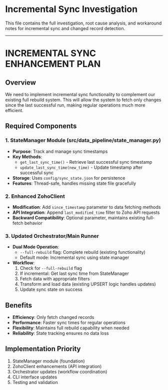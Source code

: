# Incremental Sync Investigation

This file contains the full investigation, root cause analysis, and workaround notes for incremental sync and changed record detection.

---

# INCREMENTAL SYNC ENHANCEMENT PLAN

## Overview
We need to implement incremental sync functionality to complement our existing full rebuild system. This will allow the system to fetch only changes since the last successful run, making regular operations much more efficient.

## Required Components

### 1. StateManager Module (src/data_pipeline/state_manager.py)
- **Purpose**: Track and manage sync timestamps
- **Key Methods**:
  - `get_last_sync_time()` - Retrieve last successful sync timestamp
  - `update_last_sync_time(new_time)` - Update timestamp after successful sync
- **Storage**: Uses `config/sync_state.json` for persistence
- **Features**: Thread-safe, handles missing state file gracefully

### 2. Enhanced ZohoClient
- **Modification**: Add `since_timestamp` parameter to data fetching methods
- **API Integration**: Append `last_modified_time` filter to Zoho API requests
- **Backward Compatibility**: Optional parameter, maintains existing full-fetch behavior

### 3. Updated Orchestrator/Main Runner
- **Dual Mode Operation**:
  - `--full-rebuild` flag: Complete rebuild (existing functionality)
  - Default mode: Incremental sync using state manager
- **Workflow**:
  1. Check for `--full-rebuild` flag
  2. If incremental: Get last sync time from StateManager
  3. Fetch data with appropriate filters
  4. Transform and load data (existing UPSERT logic handles updates)
  5. Update sync state on success

## Benefits
- **Efficiency**: Only fetch changed records
- **Performance**: Faster sync times for regular operations
- **Flexibility**: Maintains full rebuild capability when needed
- **Reliability**: State tracking ensures no data loss

## Implementation Priority
1. StateManager module (foundation)
2. ZohoClient enhancements (API integration)
3. Orchestrator updates (workflow coordination)
4. CLI interface updates
5. Testing and validation
